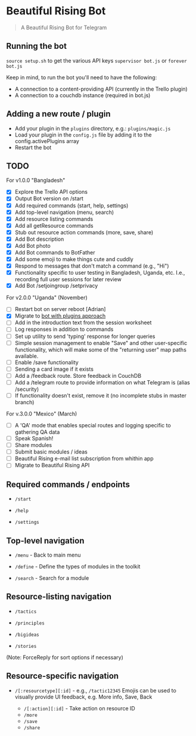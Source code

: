 # Beautiful Rising Bot

> A Beautiful Rising Bot for Telegram

## Running the bot

`source setup.sh` to get the various API keys
`supervisor bot.js` or `forever bot.js`

Keep in mind, to run the bot you'll need to have the following:

* A connection to a content-providing API (currently in the Trello plugin)
* A connection to a couchdb instance (required in bot.js)

## Adding a new route / plugin

* Add your plugin in the `plugins` directory, e.g.: `plugins/magic.js`
* Load your plugin in the `config.js` file by adding it to the config.activePlugins array
* Restart the bot

## TODO 

For v1.0.0 "Bangladesh"
- [x] Explore the Trello API options
- [x] Output Bot version on /start
- [x] Add required commands (start, help, settings)
- [x] Add top-level navigation (menu, search)
- [x] Add resource listing commands
- [x] Add all getResource commands
- [x] Stub out resource action commands (more, save, share)
- [x] Add Bot description
- [x] Add Bot photo
- [x] Add Bot commands to BotFather
- [x] Add some emoji to make things cute and cuddly
- [x] Respond to messages that don't match a command (e.g., "Hi")
- [x] Functionality specific to user testing in Bangladesh, Uganda, etc. I.e., recording full user sessions for later review
- [x] Add Bot /setjoingroup /setprivacy

For v2.0.0 "Uganda" (November)
- [ ] Restart bot on server reboot [Adrian]
- [x] Migrate to [bot with plugins approach](https://github.com/crisbal/Node-Telegram-Bot) 
- [ ] Add in the introduction text from the session worksheet
- [ ] Log responses in addition to commands
- [ ] Set up utility to send 'typing' response for longer queries
- [ ] Simple session management to enable "Save" and other user-specific functionality, which will make some of the "returning user" map paths available.
- [ ] Enable /save functionality
- [ ] Sending a card image if it exists
- [ ] Add a /feedback route. Store feedback in CouchDB
- [ ] Add a /telegram route to provide information on what Telegram is (alias /security)
- [ ] If functionality doesn't exist, remove it (no incomplete stubs in master branch)

For v.3.0.0 "Mexico" (March)
- [ ] A 'QA' mode that enables special routes and logging specific to gathering QA data
- [ ] Speak Spanish!
- [ ] Share modules
- [ ] Submit basic modules / ideas
- [ ] Beautiful Rising e-mail list subscription from whithin app
- [ ] Migrate to Beautiful Rising API

## Required commands / endpoints

* `/start`

* `/help`

* `/settings`

## Top-level navigation


* `/menu` - Back to main menu

* `/define` - Define the types of modules in the toolkit

* `/search` - Search for a module

## Resource-listing navigation

* `/tactics`

* `/principles`

* `/bigideas`

* `/stories`

(Note: ForceReply for sort options if necessary)

## Resource-specific navigation

* `/[:resourcetype][:id]` - e.g., `/tactic12345`
Emojis can be used to visually provide UI feedback, e.g. More info, Save, Back
    
    * `/[:action][:id]` - Take action on resource ID
    * `/more`
    * `/save`
    * `/share`
